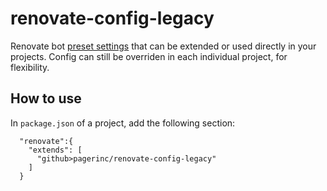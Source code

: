 # renovate-config-legacy

Renovate bot [preset settings][presets] that can be extended or used directly in your projects.
Config can still be overriden in each individual project, for flexibility.

## How to use
In `package.json` of a project, add the following section:
```
  "renovate":{
    "extends": [
      "github>pagerinc/renovate-config-legacy"
    ]
  }
```

[presets]: https://renovatebot.com/docs/config-presets
